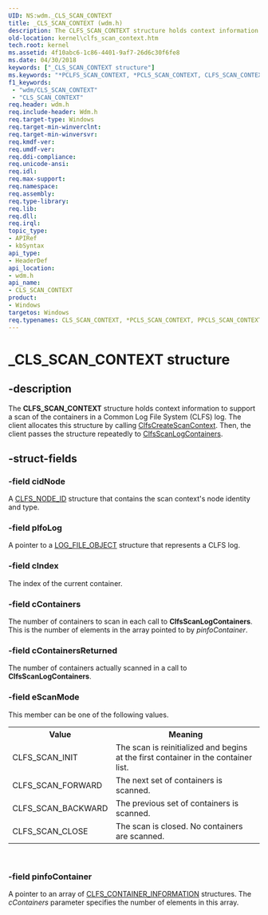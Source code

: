 ```yaml
---
UID: NS:wdm._CLS_SCAN_CONTEXT
title: _CLS_SCAN_CONTEXT (wdm.h)
description: The CLFS_SCAN_CONTEXT structure holds context information to support a scan of the containers in a Common Log File System (CLFS) log.
old-location: kernel\clfs_scan_context.htm
tech.root: kernel
ms.assetid: 4f10abc6-1c86-4401-9af7-26d6c30f6fe8
ms.date: 04/30/2018
keywords: ["_CLS_SCAN_CONTEXT structure"]
ms.keywords: "*PCLFS_SCAN_CONTEXT, *PCLS_SCAN_CONTEXT, CLFS_SCAN_CONTEXT, CLFS_SCAN_CONTEXT structure [Kernel-Mode Driver Architecture], CLS_SCAN_CONTEXT, CLS_SCAN_CONTEXT structure [Kernel-Mode Driver Architecture], PCLFS_SCAN_CONTEXT, PCLFS_SCAN_CONTEXT structure pointer [Kernel-Mode Driver Architecture], PCLS_SCAN_CONTEXT, PCLS_SCAN_CONTEXT structure pointer [Kernel-Mode Driver Architecture], PPCLFS_SCAN_CONTEXT, PPCLFS_SCAN_CONTEXT structure pointer [Kernel-Mode Driver Architecture], PPCLS_SCAN_CONTEXT, PPCLS_SCAN_CONTEXT structure pointer [Kernel-Mode Driver Architecture], _CLS_SCAN_CONTEXT, kernel.clfs_scan_context, kstruct_a_286b1bd0-bd24-472c-be28-406269b7a687.xml, wdm/CLFS_SCAN_CONTEXT, wdm/CLS_SCAN_CONTEXT, wdm/PCLFS_SCAN_CONTEXT, wdm/PCLS_SCAN_CONTEXT, wdm/PPCLFS_SCAN_CONTEXT, wdm/PPCLS_SCAN_CONTEXT"
f1_keywords:
 - "wdm/CLS_SCAN_CONTEXT"
 - "CLS_SCAN_CONTEXT"
req.header: wdm.h
req.include-header: Wdm.h
req.target-type: Windows
req.target-min-winverclnt: 
req.target-min-winversvr: 
req.kmdf-ver: 
req.umdf-ver: 
req.ddi-compliance: 
req.unicode-ansi: 
req.idl: 
req.max-support: 
req.namespace: 
req.assembly: 
req.type-library: 
req.lib: 
req.dll: 
req.irql: 
topic_type:
- APIRef
- kbSyntax
api_type:
- HeaderDef
api_location:
- wdm.h
api_name:
- CLS_SCAN_CONTEXT
product:
- Windows
targetos: Windows
req.typenames: CLS_SCAN_CONTEXT, *PCLS_SCAN_CONTEXT, PPCLS_SCAN_CONTEXT
---
```


# _CLS_SCAN_CONTEXT structure


## -description


The <b>CLFS_SCAN_CONTEXT</b> structure holds context information to support a scan of the containers in a Common Log File System (CLFS) log. The client allocates this structure by calling <a href="https://docs.microsoft.com/windows-hardware/drivers/ddi/wdm/nf-wdm-clfscreatescancontext">ClfsCreateScanContext</a>. Then, the client passes the structure repeatedly to <a href="https://docs.microsoft.com/windows-hardware/drivers/ddi/wdm/nf-wdm-clfsscanlogcontainers">ClfsScanLogContainers</a>. 


## -struct-fields




### -field cidNode

A <a href="https://docs.microsoft.com/windows/desktop/api/clfs/ns-clfs-_clfs_node_id">CLFS_NODE_ID</a> structure that contains the scan context's node identity and type.


### -field plfoLog

A pointer to a <a href="https://docs.microsoft.com/windows-hardware/drivers/ddi/wdm/ns-wdm-_file_object">LOG_FILE_OBJECT</a> structure that represents a CLFS log.


### -field cIndex

The index of the current container.


### -field cContainers

The number of containers to scan in each call to <b>ClfsScanLogContainers</b>. This is the number of elements in the array pointed to by <i>pinfoContainer</i>.


### -field cContainersReturned

The number of containers actually scanned in a call to <b>ClfsScanLogContainers</b>.


### -field eScanMode

This member can be one of the following values.

<table>
<tr>
<th>Value</th>
<th>Meaning</th>
</tr>
<tr>
<td>
CLFS_SCAN_INIT

</td>
<td>
The scan is reinitialized and begins at the first container in the container list.

</td>
</tr>
<tr>
<td>
CLFS_SCAN_FORWARD

</td>
<td>
The next set of containers is scanned.

</td>
</tr>
<tr>
<td>
CLFS_SCAN_BACKWARD

</td>
<td>
The previous set of containers is scanned.

</td>
</tr>
<tr>
<td>
CLFS_SCAN_CLOSE

</td>
<td>
The scan is closed. No containers are scanned.

</td>
</tr>
</table>
 


### -field pinfoContainer

A pointer to an array of <a href="https://docs.microsoft.com/windows-hardware/drivers/ddi/wdm/ns-wdm-_cls_container_information">CLFS_CONTAINER_INFORMATION</a> structures. The <i>cContainers</i> parameter specifies the number of elements in this array. 

